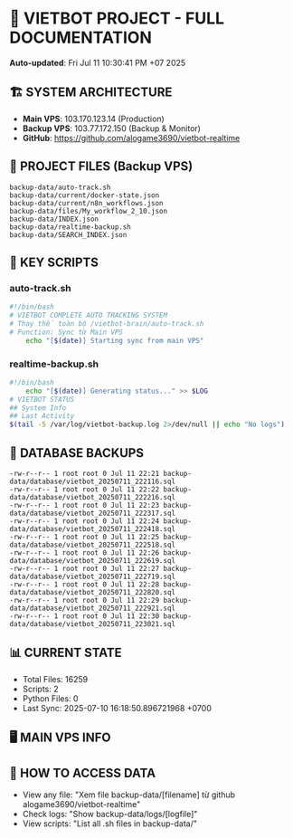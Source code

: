 # 🤖 VIETBOT PROJECT - FULL DOCUMENTATION
**Auto-updated**: Fri Jul 11 10:30:41 PM +07 2025

## 🏗️ SYSTEM ARCHITECTURE
- **Main VPS**: 103.170.123.14 (Production)
- **Backup VPS**: 103.77.172.150 (Backup & Monitor)
- **GitHub**: https://github.com/alogame3690/vietbot-realtime

## 📁 PROJECT FILES (Backup VPS)
```
backup-data/auto-track.sh
backup-data/current/docker-state.json
backup-data/current/n8n_workflows.json
backup-data/files/My_workflow_2_10.json
backup-data/INDEX.json
backup-data/realtime-backup.sh
backup-data/SEARCH_INDEX.json
```

## 🔧 KEY SCRIPTS
### auto-track.sh
```bash
#!/bin/bash
# VIETBOT COMPLETE AUTO TRACKING SYSTEM
# Thay thế toàn bộ /vietbot-brain/auto-track.sh
# Function: Sync từ Main VPS
    echo "[$(date)] Starting sync from main VPS"
```
### realtime-backup.sh
```bash
#!/bin/bash
    echo "[$(date)] Generating status..." >> $LOG
# VIETBOT STATUS
## System Info
## Last Activity
$(tail -5 /var/log/vietbot-backup.log 2>/dev/null || echo "No logs")
```

## 💾 DATABASE BACKUPS
```
-rw-r--r-- 1 root root 0 Jul 11 22:21 backup-data/database/vietbot_20250711_222116.sql
-rw-r--r-- 1 root root 0 Jul 11 22:22 backup-data/database/vietbot_20250711_222216.sql
-rw-r--r-- 1 root root 0 Jul 11 22:23 backup-data/database/vietbot_20250711_222317.sql
-rw-r--r-- 1 root root 0 Jul 11 22:24 backup-data/database/vietbot_20250711_222418.sql
-rw-r--r-- 1 root root 0 Jul 11 22:25 backup-data/database/vietbot_20250711_222518.sql
-rw-r--r-- 1 root root 0 Jul 11 22:26 backup-data/database/vietbot_20250711_222619.sql
-rw-r--r-- 1 root root 0 Jul 11 22:27 backup-data/database/vietbot_20250711_222719.sql
-rw-r--r-- 1 root root 0 Jul 11 22:28 backup-data/database/vietbot_20250711_222820.sql
-rw-r--r-- 1 root root 0 Jul 11 22:29 backup-data/database/vietbot_20250711_222921.sql
-rw-r--r-- 1 root root 0 Jul 11 22:30 backup-data/database/vietbot_20250711_223021.sql
```

## 📊 CURRENT STATE
- Total Files: 16259
- Scripts: 2
- Python Files: 0
- Last Sync: 2025-07-10 16:18:50.896721968 +0700

## 🖥️ MAIN VPS INFO


## 🚨 HOW TO ACCESS DATA
- View any file: "Xem file backup-data/[filename] từ github alogame3690/vietbot-realtime"
- Check logs: "Show backup-data/logs/[logfile]"
- View scripts: "List all .sh files in backup-data/"
